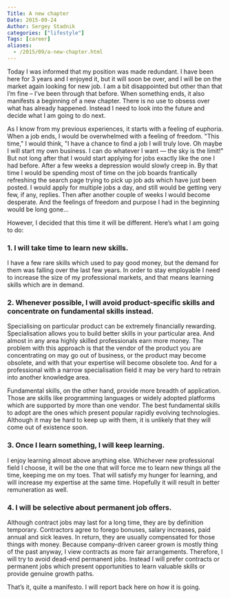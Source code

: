 ```yaml
---
Title: A new chapter
Date: 2015-09-24
Author: Sergey Stadnik
categories: ["lifestyle"]
Tags: [career]
aliases:
  - /2015/09/a-new-chapter.html
---
```


Today I was informed that my position was made redundant. I have been here for 3 years and I enjoyed it, but it will soon be over, and I will be on the market again looking for new job. I am a bit disappointed but other than that I’m fine – I’ve been through that before. When something ends, it also manifests a beginning of a new chapter. There is no use to obsess over what has already happened. Instead I need to look into the future and decide what I am going to do next.
<!-- more -->

As I know from my previous experiences, it starts with a feeling of euphoria. When a job ends, I would be overwhelmed with a feeling of freedom. "This time," I would think, "I have a chance to find a job I will truly love. Oh maybe I will start my own business. I can do whatever I want &mdash; the sky is the limit!" But not long after that I would start applying for jobs exactly like the one I had before. After a few weeks a depression would slowly creep in. By that time I would be spending most of time on the job boards frantically refreshing the search page trying to pick up job ads which have just been posted. I would apply for multiple jobs a day, and still would be getting very few, if any, replies. Then after another couple of weeks I would become desperate. And the feelings of freedom and purpose I had in the beginning would be long gone&hellip;

However, I decided that this time it will be different. Here’s what I am going to do:

### 1. I will take time to learn new skills.

I have a few rare skills which used to pay good money, but the demand for them was falling over the last few years. In order to stay employable I need to increase the size of my professional markets, and that means learning skills which are in demand.

### 2. Whenever possible, I will avoid product-specific skills and concentrate on fundamental skills instead.

Specialising on particular product can be extremely financially rewarding. Specialisation allows you to build better skills in your particular area. And almost in any area highly skilled professionals earn more money. The problem with this approach is that the vendor of the product you are concentrating on may go out of business, or the product may become obsolete, and with that your expertise will become obsolete too. And for a professional with a narrow specialisation field it may be very hard to retrain into another knowledge area.

Fundamental skills, on the other hand, provide more breadth of application. Those are skills like programming languages or widely adopted platforms which are supported by more than one vendor. The best fundamental skills to adopt are the ones which present popular rapidly evolving technologies. Although it may be hard to keep up with them, it is unlikely that they will come out of existence soon.

### 3. Once I learn something, I will keep learning.

I enjoy learning almost above anything else. Whichever new professional field I choose, it will be the one that will force me to learn new things all the time, keeping me on my toes. That will satisfy my hunger for learning, and will increase my expertise at the same time. Hopefully it will result in better remuneration as well.

### 4. I will be selective about permanent job offers.

Although contract jobs may last for a long time, they are by definition temporary. Contractors agree to forego bonuses, salary increases, paid annual and sick leaves. In return, they are usually compensated for those things with money. Because company-driven career grown is mostly thing of the past anyway, I view contracts as more fair arrangements. Therefore, I will try to avoid dead-end permanent jobs. Instead I will prefer contracts or permanent jobs which present opportunities to learn valuable skills or provide genuine growth paths.

That’s it, quite a manifesto. I will report back here on how it is going.
